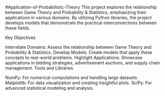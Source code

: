 #Application-of-Probabilistic-Theory
This project explores the relationship between Game Theory and Probability & Statistics, emphasizing their applications in various domains. By utilizing Python libraries, the project develops models that demonstrate the practical interconnections between these fields.

Key Objectives

Interrelate Domains: Assess the relationship between Game Theory and Probability & Statistics.
Develop Models: Create models that apply these concepts to real-world problems.
Highlight Applications: Showcase applications in bidding strategies, advertisement auctions, and supply chain management.
Tools and Libraries

NumPy: For numerical computations and handling large datasets.
Matplotlib: For data visualization and creating insightful plots.
SciPy: For advanced statistical modeling and analysis.

